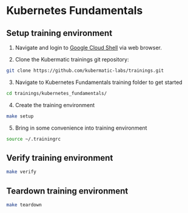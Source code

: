 # Kubernetes Fundamentals

## Setup training environment

1. Navigate and login to [Google Cloud Shell](https://ssh.cloud.google.com ) via web browser.

2. Clone the Kubermatic trainings git repository:

```bash
git clone https://github.com/kubermatic-labs/trainings.git
```

3. Navigate to Kubernetes Fundamentals training folder to get started

```bash
cd trainings/kubernetes_fundamentals/
```

4. Create the training environment

```bash
make setup
```

5. Bring in some convenience into training environment

```bash
source ~/.trainingrc
```

## Verify training environment

```bash
make verify
```

## Teardown training environment

```bash
make teardown
```
